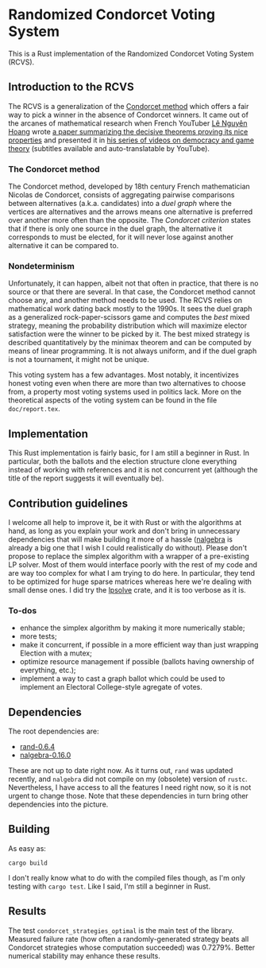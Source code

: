 # Randomized Condorcet Voting System
This is a Rust implementation of the Randomized Condorcet Voting System (RCVS).

## Introduction to the RCVS
The RCVS is a generalization of the [Condorcet method](https://en.wikipedia.org/wiki/Condorcet_method) which offers a fair way to pick a winner in the absence of Condorcet winners. It came out of the arcanes of mathematical research when French YouTuber [Lê Nguyên Hoang](https://scholar.google.ch/citations?user=0ZADKSkAAAAJ&hl=en) wrote [a paper summarizing the decisive theorems proving its nice properties](https://link.springer.com/article/10.1007/s00355-017-1031-2) and presented it in [his series of videos on democracy and game theory](https://youtu.be/wKimU8jy2a8) (subtitles available and auto-translatable by YouTube).

### The Condorcet method
The Condorcet method, developed by 18th century French mathematician Nicolas de Condorcet, consists of aggregating pairwise comparisons between alternatives (a.k.a. candidates) into a *duel graph* where the vertices are alternatives and the arrows means one alternative is preferred over another more often than the opposite. The *Condorcet criterion* states that if there is only one source in the duel graph, the alternative it corresponds to must be elected, for it will never lose against another alternative it can be compared to.

### Nondeterminism
Unfortunately, it can happen, albeit not that often in practice, that there is no source or that there are several. In that case, the Condorcet method cannot choose any, and another method needs to be used. The RCVS relies on mathematical work dating back mostly to the 1990s. It sees the duel graph as a generalized rock-paper-scissors game and computes the _best_ mixed strategy, meaning the probability distribution which will maximize elector satisfaction were the winner to be picked by it. The best mixed strategy is described quantitatively by the minimax theorem and can be computed by means of linear programming. It is not always uniform, and if the duel graph is not a tournament, it might not be unique.

This voting system has a few advantages. Most notably, it incentivizes honest voting even when there are more than two alternatives to choose from, a property most voting systems used in politics lack. More on the theoretical aspects of the voting system can be found in the file `doc/report.tex`.

## Implementation
This Rust implementation is fairly basic, for I am still a beginner in Rust. In particular, both the ballots and the election structure clone everything instead of working with references and it is not concurrent yet (although the title of the report suggests it will eventually be).

## Contribution guidelines
I welcome all help to improve it, be it with Rust or with the algorithms at hand, as long as you explain your work and don't bring in unnecessary dependencies that will make building it more of a hassle ([nalgebra](https://www.nalgebra.org/) is already a big one that I wish I could realistically do without). Please don't propose to replace the simplex algorithm with a wrapper of a pre-existing LP solver. Most of them would interface poorly with the rest of my code and are way too complex for what I am trying to do here. In particular, they tend to be optimized for huge sparse matrices whereas here we're dealing with small dense ones. I did try the [lpsolve](https://crates.io/crates/lpsolve) crate, and it is too verbose as it is.

### To-dos
* enhance the simplex algorithm by making it more numerically stable;
* more tests;
* make it concurrent, if possible in a more efficient way than just wrapping Election with a mutex;
* optimize resource management if possible (ballots having ownership of everything, etc.);
* implement a way to cast a graph ballot which could be used to implement an Electoral College-style agregate of votes.

## Dependencies
The root dependencies are:
* [rand-0.6.4](https://crates.io/crates/rand)
* [nalgebra-0.16.0](https://crates.io/crates/nalgebra)

These are not up to date right now. As it turns out, `rand` was updated recently, and `nalgebra` did not compile on my (obsolete) version of `rustc`. Nevertheless, I have access to all the features I need right now, so it is not urgent to change those. Note that these dependencies in turn bring other dependencies into the picture.

## Building
As easy as:
```
cargo build
```
I don't really know what to do with the compiled files though, as I'm only testing with `cargo test`. Like I said, I'm still a beginner in Rust.

## Results
The test `condorcet_strategies_optimal` is the main test of the library. Measured failure rate (how often a randomly-generated strategy beats all Condorcet strategies whose computation succeeded) was 0.7279%. Better numerical stability may enhance these results.
